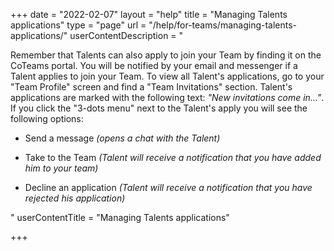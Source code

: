 +++
date = "2022-02-07"
layout = "help"
title = "Managing Talents applications"
type = "page"
url = "/help/for-teams/managing-talents-applications/"
userContentDescription = "<p>Remember that Talents can also apply to join your Team by finding it on the CoTeams portal. You will be notified by your email and messenger if a Talent applies to join your Team. To view all Talent's applications, go to your \"Team Profile\" screen and find a \"Team Invitations\" section. Talent's applications are marked with the following text: <em>\"New invitations come in...\"</em>. If you click the \"3-dots menu\" next to the Talent's apply you will see the following options:</p><ul><li><p>Send a message <em>(opens a chat with the Talent)</em></p></li><li><p>Take to the Team<em> (Talent will receive a notification that you have added him to your team)</em></p></li><li><p>Decline an application <em>(Talent will receive a notification that you have rejected his application)</em></p></li></ul>"
userContentTitle = "Managing Talents applications"

+++
